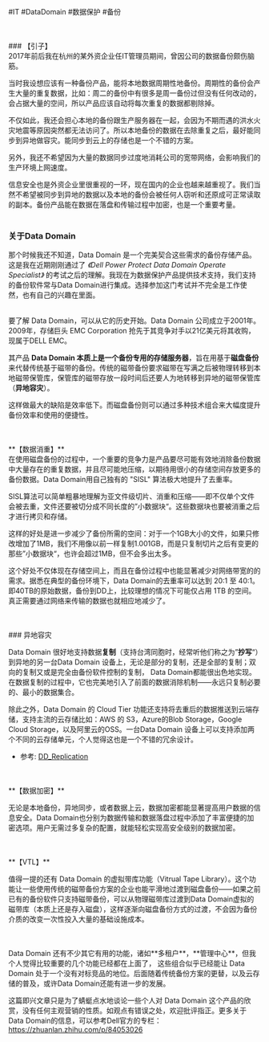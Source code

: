 #IT #DataDomain #数据保护 #备份

</br>
</br>
### 【引子】
</br>
2017年前后我在杭州的某外资企业任IT管理员期间，曾因公司的数据备份颇伤脑筋。

当时我设想应该有一种备份产品，能将本地数据周期性地备份。周期性的备份会产生大量的重复数据，比如：周二的备份中有很多是周一备份过但没有任何改动的，会占据大量的空间，所以产品应该自动将每次重复的数据都剔除掉。

不仅如此，我还会担心本地的备份跟生产服务器在一起，会因为不期而遇的洪水火灾地震等原因突然都无法访问了。所以本地备份的数据在去除重复之后，最好能同步到异地做容灾。能同步到云上的存储也是一个不错的方案。

另外，我还不希望因为大量的数据同步过度地消耗公司的宽带网络，会影响我们的生产环境上网速度。

信息安全也是外资企业里很重视的一环，现在国内的企业也越来越重视了。我们当然不希望被同步到异地的数据以及本地的备份会被任何人窃听和还原成可正常读取的副本。备份产品能在数据在落盘和传输过程中加密，也是一个重要考量。
</br>
</br>
### **关于Data Domain**
那个时候我还不知道，Data Domain 是一个完美契合这些需求的备份存储产品。这是我在近期刚刚通过了 *《Dell Power Protect Data Domain Operate Specialist》* 的考试之后的理解。我现在为数据保护产品提供技术支持，我们支持的备份软件常与Data Domain进行集成。选择参加这门考试并不完全是工作使然，也有自己的兴趣在里面。

</br>
要了解 Data Domain，可以从它的历史开始。Data Domain 公司成立于2001年。2009年，存储巨头 EMC Corporation 抢先于其竞争对手以21亿美元将其收购，现属于DELL EMC。

其产品 **Data Domain 本质上是一个备份专用的存储服务器**，旨在用基于**磁盘备份**来代替传统基于磁带的备份。传统的磁带备份要求磁带在写满之后被物理转移到本地磁带保管库，保管库的磁带存放一段时间后还要人为地转移到异地的磁带保管库（**异地容灾**）。

这样做最大的缺陷是效率低下。而磁盘备份则可以通过多种技术组合来大幅度提升备份效率和使用的便捷性。

</br>
</br>
**【数据消重】**
</br>
在使用磁盘备份的过程中，一个重要的竞争力是产品要尽可能有效地消除备份数据中大量存在的重复数据，并且尽可能地压缩，以期待用很小的存储空间存放更多的备份数据。Data Domain用自己独有的 "SISL" 算法极大地提升了去重率。

SISL算法可以简单粗暴地理解为亚文件级切片、消重和压缩——即不仅单个文件会被去重，文件还要被切分成不同长度的”小数据块“。这些数据块也要被消重之后才进行拷贝和存储。

这样的好处是进一步减少了备份所需的空间：对于一个1GB大小的文件，如果只修改增加了1MB，我们不用像以前一样复制1.001GB，而是只复制切片之后有变更的那些”小数据块“，也许会超过1MB，但不会多出太多。

这个好处不仅体现在存储空间上，而且在备份过程中也能显著减少对网络带宽的的需求。据悉在典型的备份环境下，Data Domain的去重率可以达到 20:1 至 40:1。即40TB的原始数据，备份到DD上，比较理想的情况下可能仅占用 1TB 的空间。真正需要通过网络来传输的数据也就相应地减少了。

</br>
</br>
### 异地容灾

Data Domain 很好地支持数据**复制**（支持台湾同胞时，经常听他们称之为”**抄写**“）到异地的另一台Data Domain 设备上，无论是部分的复制，还是全部的复制；双向的复制又或是完全由备份软件控制的复制， Data Domain都能很出色地实现。在数据复制的过程中，它也完美地引入了前面的数据消除机制——永远只复制必要的、最小的数据集合。

除此之外，Data Domain 的 Cloud Tier 功能还支持将去重后的数据推送到云端存储，支持主流的云存储比如：AWS 的 S3，Azure的Blob Storage，Google Cloud Storage，以及阿里云的OSS。一台Data Domain 设备上可以支持添加两个不同的云存储单元，个人觉得这也是一个不错的冗余设计。

* 参考: [DD_Replication](./src/DD_Replication.md)
</br>
</br>
**【数据加密】**

无论是本地备份，异地同步，或者数据上云，数据加密都能显著提高用户数据的信息安全。Data Domain也分别为数据传输和数据落盘过程中添加了丰富便捷的加密选项。用户无需过多复杂的配置，就能轻松实现高安全级别的数据加密。

  </br>
  </br>
**【VTL】**

值得一提的还有 Data Domain 的虚拟带库功能（Vitrual Tape Library）。这个功能让一些使用传统的磁带备份方案的企业也能平滑地过渡到磁盘备份——如果之前已有的备份软件只支持磁带备份，可以从物理磁带库过渡到Data Domain虚拟的磁带库（本质上还是存入磁盘），这样逐渐向磁盘备份方式的过渡，不会因为备份介质的改变一次性投入大量的基础设施成本。

</br>
</br>
Data Domain 还有不少其它有用的功能，诸如**多租户**，**管理中心**，但我个人觉得比较重要的几个功能已经都在上面了， 这些组合似乎已经能让 Data Domain 处于一个没有对标竞品的地位。后面随着传统备份方案的更替，以及云存储的普及，或许Data Domain还能有进一步的发展。

这篇即兴文章只是为了蜻蜓点水地谈论一些个人对 Data Domain 这个产品的欣赏，没有任何主观营销的性质。如观点有错误之处，欢迎批评指正。更多关于Data Domain的信息，可以参考Dell官方的专栏：https://zhuanlan.zhihu.com/p/84053026